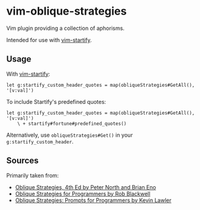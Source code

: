 # vim-oblique-strategies

Vim plugin providing a collection of aphorisms.

Intended for use with [vim-startify](https://github.com/mhinz/vim-startify).

## Usage

With [vim-startify](https://github.com/mhinz/vim-startify):

    let g:startify_custom_header_quotes = map(obliqueStrategies#GetAll(), '[v:val]')

To include Startify's predefined quotes:

    let g:startify_custom_header_quotes = map(obliqueStrategies#GetAll(), '[v:val]')
        \ + startify#fortune#predefined_quotes()

Alternatively, use `obliqueStrategies#Get()` in your `g:startify_custom_header`.

## Sources

Primarily taken from:

* [Oblique Strategies, 4th Ed by Peter North and Brian Eno](http://www.rtqe.net/ObliqueStrategies/Ed4.html)
* [Oblique Strategies for Programmers by Rob Blackwell](https://github.com/RobBlackwell/oblique-strategies-for-programmers)
* [Oblique Strategies: Prompts for Programmers by Kevin Lawler](https://kevinlawler.com/prompts)
